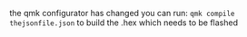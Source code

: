 the qmk configurator has changed
you can run:
`qmk compile thejsonfile.json` to build the .hex which needs to be flashed
